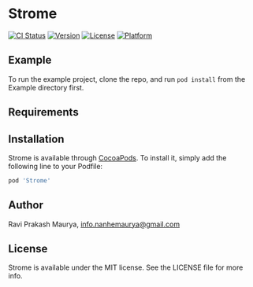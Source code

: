 # Strome

[![CI Status](https://img.shields.io/travis/Ravi/Strome.svg?style=flat)](https://travis-ci.org/Ravi/Strome)
[![Version](https://img.shields.io/cocoapods/v/Strome.svg?style=flat)](https://cocoapods.org/pods/Strome)
[![License](https://img.shields.io/cocoapods/l/Strome.svg?style=flat)](https://cocoapods.org/pods/Strome)
[![Platform](https://img.shields.io/cocoapods/p/Strome.svg?style=flat)](https://cocoapods.org/pods/Strome)

## Example

To run the example project, clone the repo, and run `pod install` from the Example directory first.

## Requirements

## Installation

Strome is available through [CocoaPods](https://cocoapods.org). To install
it, simply add the following line to your Podfile:

```ruby
pod 'Strome'
```

## Author

Ravi Prakash Maurya, info.nanhemaurya@gmail.com

## License

Strome is available under the MIT license. See the LICENSE file for more info.
